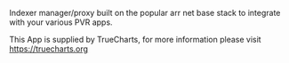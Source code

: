 Indexer manager/proxy built on the popular arr net base stack to integrate with your various PVR apps.

This App is supplied by TrueCharts, for more information please visit https://truecharts.org
